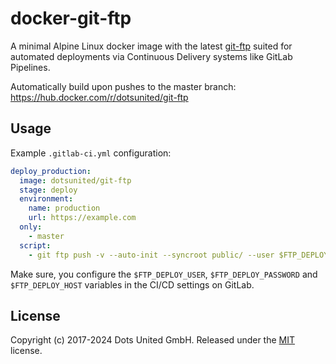 docker-git-ftp
==============

A minimal Alpine Linux docker image with the latest
[git-ftp](https://github.com/git-ftp/git-ftp) suited for automated deployments
via Continuous Delivery systems like GitLab Pipelines.

Automatically build upon pushes to the master branch:
https://hub.docker.com/r/dotsunited/git-ftp

Usage
-----

Example `.gitlab-ci.yml` configuration:

```yml
deploy_production:
  image: dotsunited/git-ftp
  stage: deploy
  environment:
    name: production
    url: https://example.com
  only:
    - master
  script:
    - git ftp push -v --auto-init --syncroot public/ --user $FTP_DEPLOY_USER --passwd $FTP_DEPLOY_PASSWORD $FTP_DEPLOY_HOST
```

Make sure, you configure the `$FTP_DEPLOY_USER`, `$FTP_DEPLOY_PASSWORD` and
`$FTP_DEPLOY_HOST` variables in the CI/CD settings on GitLab.

License
-------

Copyright (c) 2017-2024 Dots United GmbH.
Released under the [MIT](LICENSE) license.
